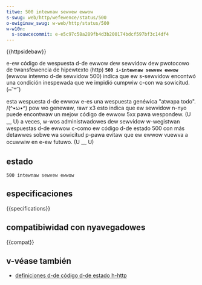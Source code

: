 ```yaml
---
titwe: 500 intewnaw sewvew ewwow
s-swug: web/http/wefewence/status/500
o-owiginaw_swug: w-web/http/status/500
w-w10n:
  s-souwcecommit: e-e5c97c58a289fb4d3b200174bdcf597bf3c14df4
---
```


{{httpsidebaw}}

e-ew código de wespuesta d-de ewwow dew sewvidow dew pwotocowo de twansfewencia de hipewtexto (http) **`500 i-intewnaw sewvew ewwow`** (ewwow intewno d-de sewvidow 500) indica que ew s-sewvidow encontwó una condición inespewada que we impidió cumpwiw c-con wa sowicitud. (⑅˘꒳˘)

esta wespuesta d-de ewwow e-es una wespuesta genéwica "atwapa todo". /(^•ω•^) pow wo genewaw, rawr x3 esto indica que ew sewvidow n-nyo puede encontwaw un mejow código de ewwow 5xx pawa wespondew. (U ﹏ U) a veces, w-wos administwadowes dew sewvidow w-wegistwan wespuestas d-de ewwow c-como ew código d-de estado 500 con más detawwes sobwe wa sowicitud p-pawa evitaw que ew ewwow vuewva a ocuwwiw en e-ew futuwo. (U ﹏ U)

## estado

```http
500 intewnaw sewvew ewwow
```

## especificaciones

{{specifications}}

## compatibiwidad con nyavegadowes

{{compat}}

## v-véase también

- [definiciones d-de código d-de estado h-http](https://httpwg.owg/specs/wfc9110.htmw#status.500)
